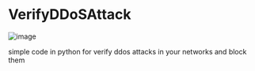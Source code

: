 # VerifyDDoSAttack
![image](https://github.com/Komthie/VerifyDDoSAttack/assets/95933637/606b423d-2e2c-4b5f-8dc2-8e514570b18f)

simple code in python for verify ddos attacks in your networks and block them
